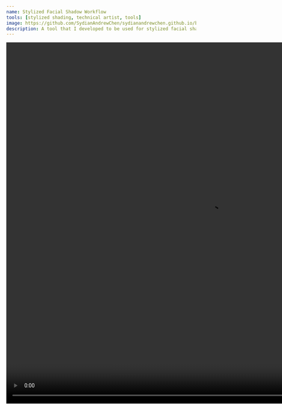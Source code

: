 ```yaml
---
name: Stylized Facial Shadow Workflow
tools: [stylized shading, technical artist, tools]
image: https://github.com/SydianAndrewChen/sydianandrewchen.github.io/blob/main/images/shadowmaskeditor_result.png?raw=true
description: A tool that I developed to be used for stylized facial shadow textures.
---
```


<video width="1080" height="960" controls>
  <source src="https://github.com/SydianAndrewChen/sydianandrewchen.github.io/blob/main/images/ShadowMaskEditor2021-11-17-11-28-26.mp4?raw=true" type="video/mp4">
</video>